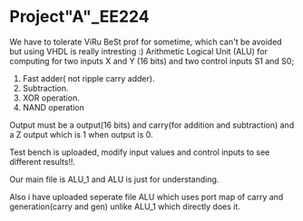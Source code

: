 # Project"A"_EE224
We have to tolerate ViRu BeSt prof for sometime, which can't be avoided but using VHDL  is really intresting :) Arithmetic Logical Unit (ALU) for computing for two inputs X and Y (16 bits) and two control inputs S1 and S0;

1. Fast adder( not ripple carry adder).
2. Subtraction.
3. XOR operation.
4. NAND operation 

Output must be a output(16 bits) and carry(for addition and subtraction) and a Z output which is 1 when output is 0.
    
   Test bench is uploaded, modify input values and control inputs to see different results!!.
   
   Our main file is ALU_1 and ALU is just for understanding.
   
   Also i have uploaded seperate file ALU which uses port map of carry and generation(carry and gen) unlike ALU_1 which directly does it.
